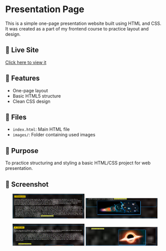 # Presentation Page

This is a simple one-page presentation website built using HTML and CSS.  
It was created as a part of my frontend course to practice layout and design.

## 🔗 Live Site
[Click here to view it](https://saweraasad.github.io/Presentation-page/)

## 🚀 Features
- One-page layout
- Basic HTML5 structure
- Clean CSS design

## 📂 Files
- `index.html`: Main HTML file
- `images/`: Folder containing used images

## 🎯 Purpose
To practice structuring and styling a basic HTML/CSS project for web presentation.

## 📸 Screenshot
<p align="center">
  <img src="images/screenshot1.png" width="45%" />
  <img src="images/screenshot2.png" width="45%" />
</p>
<p align="center">
  <img src="images/screenshot3.png" width="45%" />
  <img src="images/screenshot4.png" width="45%" />
</p>
